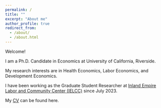 ```yaml
---
permalink: /
title: ""
excerpt: "About me"
author_profile: true
redirect_from: 
  - /about/
  - /about.html
---
```





Welcome!

I am a Ph.D. Candidate in Economics at University of California, Riverside.

My research interests are in Health Economics, Labor Economics, and Development Economics.

I have been working as the Graduate Student Researcher at
[Inland Empire Labor and Community Center (IELCC)](https://ielcc.ucr.edu/people) since July 2023.

My [CV](https://jingyanguo.com/files/Jingyan_Guo_CV_Aug_30_2023.pdf) can be found here. 

